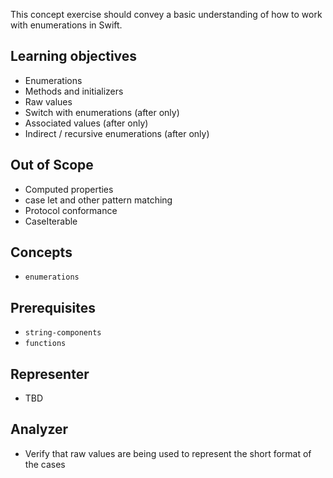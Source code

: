 This concept exercise should convey a basic understanding of how to work with enumerations in Swift.

## Learning objectives

- Enumerations
- Methods and initializers
- Raw values
- Switch with enumerations (after only)
- Associated values (after only)
- Indirect / recursive enumerations (after only)

## Out of Scope

- Computed properties
- case let and other pattern matching
- Protocol conformance
- CaseIterable

## Concepts

- `enumerations`

## Prerequisites

- `string-components`
- `functions`

## Representer

- TBD

## Analyzer

- Verify that raw values are being used to represent the short format of the cases

[enumerations]: https://docs.swift.org/swift-book/LanguageGuide/Enumerations.html
